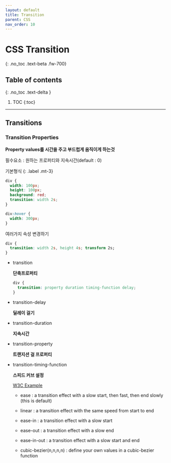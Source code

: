 ```yaml
---
layout: default
title: Transition
parent: CSS
nav_order: 10
---
```


# CSS Transition
{: .no_toc .text-beta .fw-700}

## Table of contents
{: .no_toc .text-delta }

1. TOC
{:toc}

---

## Transitions

### Transition Properties

**Property values를 시간을 주고 부드럽게 움직이게 하는것**

필수요소 : 원하는 프로퍼티와 지속시간(default : 0)

기본형식
{: .label .mt-3}
```css
div {
  width: 100px;
  height: 100px;
  background: red;
  transition: width 2s;
}

div:hover {
  width: 300px;
}

```

여러가지 속성 변경하기
```css
div {
  transition: width 2s, height 4s; transform 2s;
}
```

* transition
    
    **단축프로퍼티**
    
    ```css
    div {
      transition: property duration timing-function delay;
    }
    ```

* transition-delay

    **딜레이 걸기**

* transition-duration

    **지속시간**

* transition-property

    **트랜지션 걸 프로퍼티**

* transition-timing-function

    **스피드 커브 설정**

    [W3C Example](https://www.w3schools.com/css/tryit.asp?filename=trycss3_transition_speed)

    * ease : a transition effect with a slow start, then fast, then end slowly (this is default)

    * linear : a transition effect with the same speed from start to end

    * ease-in : a transition effect with a slow start

    * ease-out : a transition effect with a slow end

    * ease-in-out : a transition effect with a slow start and end

    * cubic-bezier(n,n,n,n) : define your own values in a cubic-bezier function
    
